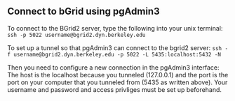 ## Connect to bGrid using pgAdmin3
To connect to the BGrid2 server, type the following into your unix terminal:
`ssh -p 5022 username@bgrid2.dyn.berkeley.edu`

To set up a tunnel so that pgAdmin3 can connect to the bgrid2 server:
`ssh -f username@bgrid2.dyn.berkeley.edu -p 5022 -L 5435:localhost:5432 -N`

Then you need to configure a new connection in the pgAdmin3 interface: 
The host is the localhost because you tunneled (127.0.0.1) and the port is the port on your computer that you tunneled from (5435 as written above). Your username and password and access privliges must be set up beforehand. 
